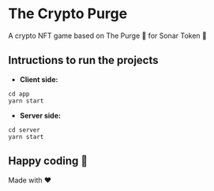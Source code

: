 # The Crypto Purge 
A crypto NFT game based on The Purge 💸 for Sonar Token 🧭

## Intructions to run the projects
- **Client side:**
```
cd app
yarn start
```
- **Server side:**
```
cd server
yarn start
```

## Happy coding 💯
Made with ❤️
